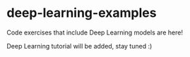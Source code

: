 # deep-learning-examples

Code exercises that include Deep Learning models are here!

Deep Learning tutorial will be added, stay tuned :)
